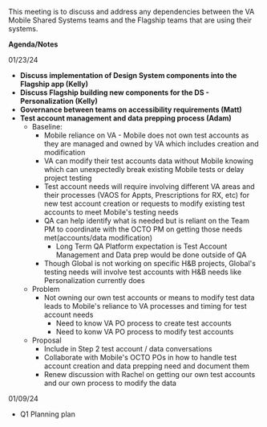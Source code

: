 This meeting is to discuss and address any dependencies between the VA Mobile Shared Systems teams and the Flagship teams that are using their systems.

**Agenda/Notes**

01/23/24
* **Discuss implementation of Design System components into the Flagship app (Kelly)**
* **Discuss Flagship building new components for the DS - Personalization (Kelly)**
* **Governance between teams on accessibility requirements (Matt)**
* **Test account management and data prepping process (Adam)**
  * Baseline:
      * Mobile reliance on VA - Mobile does not own test accounts as they are managed and owned by VA which includes creation and modification
      * VA can modify their test accounts data without Mobile knowing which can unexpectedly break existing Mobile tests or delay project testing  
      * Test account needs will require involving different VA areas and their processes (VAOS for Appts, Prescriptions for RX, etc) for new test account creation or requests to modify existing test accounts to meet Mobile's testing needs
      * QA can help identify what is needed but is reliant on the Team PM to coordinate with the OCTO PM on getting those needs met(accounts/data modification) 
         * Long Term QA Platform expectation is Test Account Management and Data prep would be done outside of QA
      * Though Global is not working on specific H&B projects, Global's testing needs will involve test accounts with H&B needs like Personalization currently does 
  * Problem 
      *  Not owning our own test accounts or means to modify test data leads to Mobile's reliance to VA processes and timing for test account needs 
         * Need to know VA PO process to create test accounts
         * Need to konw VA PO process to modify test accounts
   * Proposal
      * Include in Step 2 test account / data conversations
      * Collaborate with Mobile's OCTO POs in how to handle test account creation and data prepping need and document them 
      * Renew discussion with Rachel on getting our own test accounts and our own process to modify the data 
 

     


01/09/24
* Q1 Planning plan
